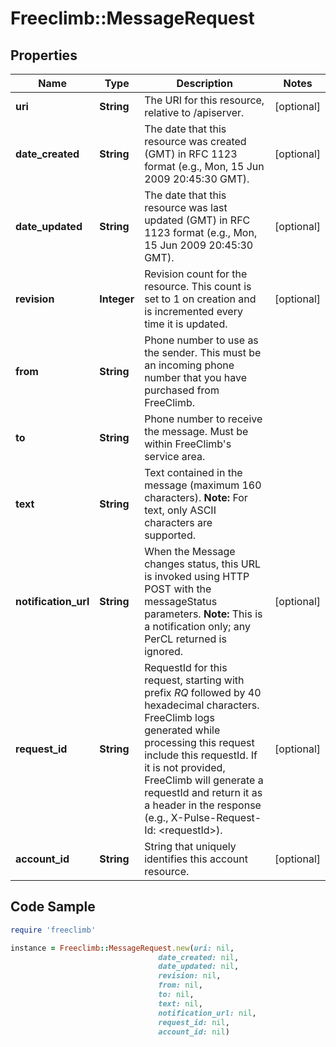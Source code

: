 # Freeclimb::MessageRequest

## Properties

Name | Type | Description | Notes
------------ | ------------- | ------------- | -------------
**uri** | **String** | The URI for this resource, relative to /apiserver. | [optional] 
**date_created** | **String** | The date that this resource was created (GMT) in RFC 1123 format (e.g., Mon, 15 Jun 2009 20:45:30 GMT). | [optional] 
**date_updated** | **String** | The date that this resource was last updated (GMT) in RFC 1123 format (e.g., Mon, 15 Jun 2009 20:45:30 GMT). | [optional] 
**revision** | **Integer** | Revision count for the resource. This count is set to 1 on creation and is incremented every time it is updated. | [optional] 
**from** | **String** | Phone number to use as the sender. This must be an incoming phone number that you have purchased from FreeClimb. | 
**to** | **String** | Phone number to receive the message. Must be within FreeClimb&#39;s service area. | 
**text** | **String** | Text contained in the message (maximum 160 characters).   **Note:** For text, only ASCII characters are supported. | 
**notification_url** | **String** | When the Message changes status, this URL is invoked using HTTP POST with the messageStatus parameters.  **Note:** This is a notification only; any PerCL returned is ignored. | [optional] 
**request_id** | **String** | RequestId for this request, starting with prefix *RQ* followed by 40 hexadecimal characters. FreeClimb logs generated while processing this request include this requestId. If it is not provided, FreeClimb will generate a requestId and return it as a header in the response (e.g., X-Pulse-Request-Id: &lt;requestId&gt;). | [optional] 
**account_id** | **String** | String that uniquely identifies this account resource. | [optional] 

## Code Sample

```ruby
require 'freeclimb'

instance = Freeclimb::MessageRequest.new(uri: nil,
                                 date_created: nil,
                                 date_updated: nil,
                                 revision: nil,
                                 from: nil,
                                 to: nil,
                                 text: nil,
                                 notification_url: nil,
                                 request_id: nil,
                                 account_id: nil)
```


